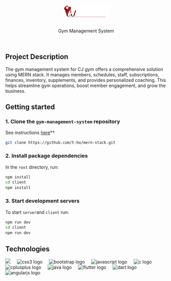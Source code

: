 <!-- PROJECT LOGO -->
<h1>
  <div  align="center">
  <a  href="https://github.com/inupaUdara/gym-management-system">
      <img  src="https://github.com/inupaUdara/gym-management-system/blob/final/client/src/assets/cjgym.png"  alt="Logo" >
  </a>
</h1>
<p align=center>Gym Management System</p>
<br>

## Project Description
The gym management system for CJ gym offers a comprehensive solution using MERN stack. It  manages members, schedules, staff, subscriptions, finances, inventory, supplements, and provides personalized coaching. This helps streamline gym operations, boost member engagement, and grow the business.


## Getting started

### 1. Clone the `gym-management-system` repository

See instructions [here](https://github.com/t-ho/mern-stack/blob/expo/README.md)**

```bash
git clone https://github.com/t-ho/mern-stack.git
```

### 2. Install package dependencies

In the `root` directory, run:

```bash
npm install
cd client
npm install
```

### 3. Start development servers

To start `server`and `client` run:

```bash
npm run dev
cd client
npm run dev

```

## Technologies 

<div align="left">
  <img src='https://cdn.jsdelivr.net/gh/devicons/devicon@master/icons/javascript/javascript-original.svg' />
  <img width="12" />
  <img src="https://cdn.jsdelivr.net/gh/devicons/devicon/icons/css3/css3-original.svg" height="40" alt="css3 logo"  />
  <img width="12" />
  <img src="https://cdn.jsdelivr.net/gh/devicons/devicon/icons/bootstrap/bootstrap-original.svg" height="40" alt="bootstrap logo"  />
  <img width="12" />
  <img src="https://cdn.jsdelivr.net/gh/devicons/devicon/icons/javascript/javascript-original.svg" height="40" alt="javascript logo"  />
  <img width="12" />
  <img src="https://cdn.jsdelivr.net/gh/devicons/devicon/icons/c/c-original.svg" height="40" alt="c logo"  />
  <img width="12" />
  <img src="https://cdn.jsdelivr.net/gh/devicons/devicon/icons/cplusplus/cplusplus-original.svg" height="40" alt="cplusplus logo"  />
  <img width="12" />
  <img src="https://cdn.jsdelivr.net/gh/devicons/devicon/icons/java/java-original.svg" height="40" alt="java logo"  />
  <img width="12" />
  <img src="https://cdn.jsdelivr.net/gh/devicons/devicon/icons/flutter/flutter-original.svg" height="40" alt="flutter logo"  />
  <img width="12" />
  <img src="https://cdn.jsdelivr.net/gh/devicons/devicon/icons/dart/dart-original.svg" height="40" alt="dart logo"  />
  <img width="12" />
  <img src="https://cdn.jsdelivr.net/gh/devicons/devicon/icons/angularjs/angularjs-original.svg" height="40" alt="angularjs logo"  />
</div>

<div align="left">

</div>





